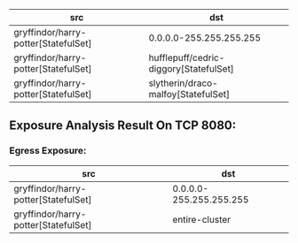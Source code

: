 | src | dst |
|-----|-----|
| gryffindor/harry-potter[StatefulSet] | 0.0.0.0-255.255.255.255 |
| gryffindor/harry-potter[StatefulSet] | hufflepuff/cedric-diggory[StatefulSet] |
| gryffindor/harry-potter[StatefulSet] | slytherin/draco-malfoy[StatefulSet] |
## Exposure Analysis Result On TCP 8080:
### Egress Exposure:
| src | dst |
|-----|-----|
| gryffindor/harry-potter[StatefulSet] | 0.0.0.0-255.255.255.255 |
| gryffindor/harry-potter[StatefulSet] | entire-cluster |

